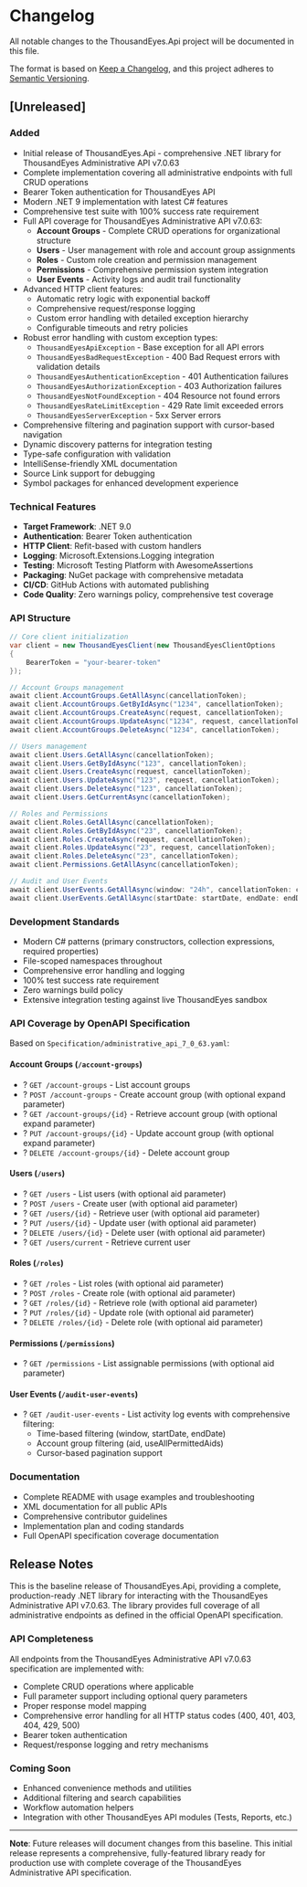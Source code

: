 # Changelog

All notable changes to the ThousandEyes.Api project will be documented in this file.

The format is based on [Keep a Changelog](https://keepachangelog.com/en/1.0.0/),
and this project adheres to [Semantic Versioning](https://semver.org/spec/v2.0.0.html).

## [Unreleased]

### Added
- Initial release of ThousandEyes.Api - comprehensive .NET library for ThousandEyes Administrative API v7.0.63
- Complete implementation covering all administrative endpoints with full CRUD operations
- Bearer Token authentication for ThousandEyes API
- Modern .NET 9 implementation with latest C# features
- Comprehensive test suite with 100% success rate requirement
- Full API coverage for ThousandEyes Administrative API v7.0.63:
  - **Account Groups** - Complete CRUD operations for organizational structure
  - **Users** - User management with role and account group assignments
  - **Roles** - Custom role creation and permission management
  - **Permissions** - Comprehensive permission system integration
  - **User Events** - Activity logs and audit trail functionality
- Advanced HTTP client features:
  - Automatic retry logic with exponential backoff
  - Comprehensive request/response logging
  - Custom error handling with detailed exception hierarchy
  - Configurable timeouts and retry policies
- Robust error handling with custom exception types:
  - `ThousandEyesApiException` - Base exception for all API errors
  - `ThousandEyesBadRequestException` - 400 Bad Request errors with validation details
  - `ThousandEyesAuthenticationException` - 401 Authentication failures
  - `ThousandEyesAuthorizationException` - 403 Authorization failures  
  - `ThousandEyesNotFoundException` - 404 Resource not found errors
  - `ThousandEyesRateLimitException` - 429 Rate limit exceeded errors
  - `ThousandEyesServerException` - 5xx Server errors
- Comprehensive filtering and pagination support with cursor-based navigation
- Dynamic discovery patterns for integration testing
- Type-safe configuration with validation
- IntelliSense-friendly XML documentation
- Source Link support for debugging
- Symbol packages for enhanced development experience

### Technical Features
- **Target Framework**: .NET 9.0
- **Authentication**: Bearer Token authentication
- **HTTP Client**: Refit-based with custom handlers
- **Logging**: Microsoft.Extensions.Logging integration
- **Testing**: Microsoft Testing Platform with AwesomeAssertions
- **Packaging**: NuGet package with comprehensive metadata
- **CI/CD**: GitHub Actions with automated publishing
- **Code Quality**: Zero warnings policy, comprehensive test coverage

### API Structure
```csharp
// Core client initialization
var client = new ThousandEyesClient(new ThousandEyesClientOptions
{
    BearerToken = "your-bearer-token"
});

// Account Groups management
await client.AccountGroups.GetAllAsync(cancellationToken);
await client.AccountGroups.GetByIdAsync("1234", cancellationToken);
await client.AccountGroups.CreateAsync(request, cancellationToken);
await client.AccountGroups.UpdateAsync("1234", request, cancellationToken);
await client.AccountGroups.DeleteAsync("1234", cancellationToken);

// Users management
await client.Users.GetAllAsync(cancellationToken);
await client.Users.GetByIdAsync("123", cancellationToken);
await client.Users.CreateAsync(request, cancellationToken);
await client.Users.UpdateAsync("123", request, cancellationToken);
await client.Users.DeleteAsync("123", cancellationToken);
await client.Users.GetCurrentAsync(cancellationToken);

// Roles and Permissions
await client.Roles.GetAllAsync(cancellationToken);
await client.Roles.GetByIdAsync("23", cancellationToken);
await client.Roles.CreateAsync(request, cancellationToken);
await client.Roles.UpdateAsync("23", request, cancellationToken);
await client.Roles.DeleteAsync("23", cancellationToken);
await client.Permissions.GetAllAsync(cancellationToken);

// Audit and User Events
await client.UserEvents.GetAllAsync(window: "24h", cancellationToken: cancellationToken);
await client.UserEvents.GetAllAsync(startDate: startDate, endDate: endDate, cancellationToken: cancellationToken);
```

### Development Standards
- Modern C# patterns (primary constructors, collection expressions, required properties)
- File-scoped namespaces throughout
- Comprehensive error handling and logging
- 100% test success rate requirement
- Zero warnings build policy
- Extensive integration testing against live ThousandEyes sandbox

### API Coverage by OpenAPI Specification
Based on `Specification/administrative_api_7_0_63.yaml`:

#### Account Groups (`/account-groups`)
- ? `GET /account-groups` - List account groups
- ? `POST /account-groups` - Create account group (with optional expand parameter)
- ? `GET /account-groups/{id}` - Retrieve account group (with optional expand parameter)
- ? `PUT /account-groups/{id}` - Update account group (with optional expand parameter)
- ? `DELETE /account-groups/{id}` - Delete account group

#### Users (`/users`)
- ? `GET /users` - List users (with optional aid parameter)
- ? `POST /users` - Create user (with optional aid parameter)
- ? `GET /users/{id}` - Retrieve user (with optional aid parameter)
- ? `PUT /users/{id}` - Update user (with optional aid parameter)
- ? `DELETE /users/{id}` - Delete user (with optional aid parameter)
- ? `GET /users/current` - Retrieve current user

#### Roles (`/roles`)
- ? `GET /roles` - List roles (with optional aid parameter)
- ? `POST /roles` - Create role (with optional aid parameter)
- ? `GET /roles/{id}` - Retrieve role (with optional aid parameter)
- ? `PUT /roles/{id}` - Update role (with optional aid parameter)
- ? `DELETE /roles/{id}` - Delete role (with optional aid parameter)

#### Permissions (`/permissions`)
- ? `GET /permissions` - List assignable permissions (with optional aid parameter)

#### User Events (`/audit-user-events`)
- ? `GET /audit-user-events` - List activity log events with comprehensive filtering:
  - Time-based filtering (window, startDate, endDate)
  - Account group filtering (aid, useAllPermittedAids)
  - Cursor-based pagination support

### Documentation
- Complete README with usage examples and troubleshooting
- XML documentation for all public APIs
- Comprehensive contributor guidelines
- Implementation plan and coding standards
- Full OpenAPI specification coverage documentation

## Release Notes

This is the baseline release of ThousandEyes.Api, providing a complete, production-ready .NET library for interacting with the ThousandEyes Administrative API v7.0.63. The library provides full coverage of all administrative endpoints as defined in the official OpenAPI specification.

### API Completeness
All endpoints from the ThousandEyes Administrative API v7.0.63 specification are implemented with:
- Complete CRUD operations where applicable
- Full parameter support including optional query parameters
- Proper response model mapping
- Comprehensive error handling for all HTTP status codes (400, 401, 403, 404, 429, 500)
- Bearer token authentication
- Request/response logging and retry mechanisms

### Coming Soon
- Enhanced convenience methods and utilities
- Additional filtering and search capabilities
- Workflow automation helpers
- Integration with other ThousandEyes API modules (Tests, Reports, etc.)

---

**Note**: Future releases will document changes from this baseline. This initial release represents a comprehensive, fully-featured library ready for production use with complete coverage of the ThousandEyes Administrative API specification.